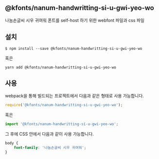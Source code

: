 
@kfonts/nanum-handwritting-si-u-gwi-yeo-wo
---------------------

나눔손글씨 시우 귀여워 폰트를 self-host 하기 위한 webfont 파일과 css 파일

설치
----

```
$ npm install --save @kfonts/nanum-handwritting-si-u-gwi-yeo-wo
```

혹은

```
yarn add @kfonts/nanum-handwritting-si-u-gwi-yeo-wo
```

사용
----

webpack을 통해 빌드되는 프로젝트에서 다음과 같은 형태로 사용 가능합니다.

```js
require('@kfonts/nanum-handwritting-si-u-gwi-yeo-wo');
```

혹은

```js
import '@kfonts/nanum-handwritting-si-u-gwi-yeo-wo';
```

그 후에 CSS 안에서 다음과 같이 사용 가능합니다.

```css
body {
    font-family: '나눔손글씨 시우 귀여워';
}
```
